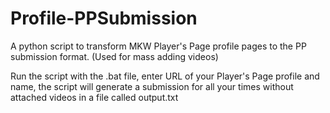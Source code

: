 # Profile-PPSubmission

A python script to transform MKW Player's Page profile pages to the PP submission format. (Used for mass adding videos)

Run the script with the .bat file, enter URL of your Player's Page profile and name, the script will generate a submission for all your times without attached videos in a file called output.txt

